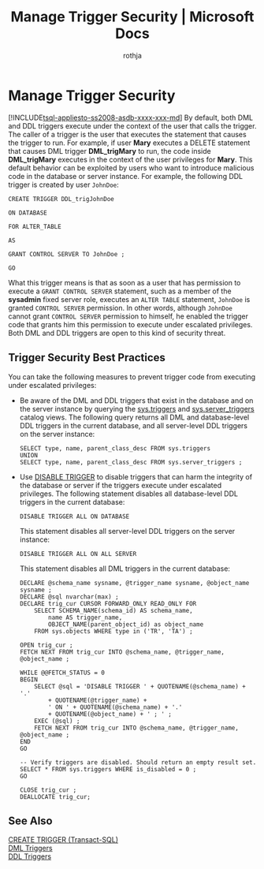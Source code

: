 ﻿---
title: "Manage Trigger Security | Microsoft Docs"
ms.custom: ""
ms.date: "03/06/2017"
ms.prod: sql
ms.prod_service: "database-engine, sql-database"
ms.component: "triggers"
ms.reviewer: ""
ms.suite: "sql"
ms.technology: 
  - "dbe-dml"
ms.tgt_pltfrm: ""
ms.topic: conceptual
helpviewer_keywords: 
  - "triggers [SQL Server], security"
ms.assetid: e94720a8-a3a2-4364-b0a3-bbe86e3ce4d5
caps.latest.revision: 19
author: "rothja"
ms.author: "jroth"
manager: craigg
monikerRange: "= azuresqldb-current || >= sql-server-2016 || = sqlallproducts-allversions"
---
# Manage Trigger Security
[!INCLUDE[tsql-appliesto-ss2008-asdb-xxxx-xxx-md](../../includes/tsql-appliesto-ss2008-asdb-xxxx-xxx-md.md)]
  By default, both DML and DDL triggers execute under the context of the user that calls the trigger. The caller of a trigger is the user that executes the statement that causes the trigger to run. For example, if user **Mary** executes a DELETE statement that causes DML trigger **DML_trigMary** to run, the code inside **DML_trigMary** executes in the context of the user privileges for **Mary**. This default behavior can be exploited by users who want to introduce malicious code in the database or server instance. For example, the following DDL trigger is created by user `JohnDoe`:  
  
 `CREATE TRIGGER DDL_trigJohnDoe`  
  
 `ON DATABASE`  
  
 `FOR ALTER_TABLE`  
  
 `AS`  
  
 `GRANT CONTROL SERVER TO JohnDoe ;`  
  
 `GO`  
  
 What this trigger means is that as soon as a user that has permission to execute a `GRANT CONTROL SERVER` statement, such as a member of the **sysadmin** fixed server role, executes an `ALTER TABLE` statement, `JohnDoe` is granted `CONTROL SERVER` permission. In other words, although `JohnDoe` cannot grant `CONTROL SERVER` permission to himself, he enabled the trigger code that grants him this permission to execute under escalated privileges. Both DML and DDL triggers are open to this kind of security threat.  
  
## Trigger Security Best Practices  
 You can take the following measures to prevent trigger code from executing under escalated privileges:  
  
-   Be aware of the DML and DDL triggers that exist in the database and on the server instance by querying the [sys.triggers](../../relational-databases/system-catalog-views/sys-triggers-transact-sql.md) and [sys.server_triggers](../../relational-databases/system-catalog-views/sys-server-triggers-transact-sql.md) catalog views. The following query returns all DML and database-level DDL triggers in the current database, and all server-level DDL triggers on the server instance:  
  
    ```  
    SELECT type, name, parent_class_desc FROM sys.triggers  
    UNION  
    SELECT type, name, parent_class_desc FROM sys.server_triggers ;  
    ```  
  
-   Use [DISABLE TRIGGER](../../t-sql/statements/disable-trigger-transact-sql.md) to disable triggers that can harm the integrity of the database or server if the triggers execute under escalated privileges. The following statement disables all database-level DDL triggers in the current database:  
  
    ```  
    DISABLE TRIGGER ALL ON DATABASE  
    ```  
  
     This statement disables all server-level DDL triggers on the server instance:  
  
    ```  
    DISABLE TRIGGER ALL ON ALL SERVER  
    ```  
  
     This statement disables all DML triggers in the current database:  
  
    ```  
    DECLARE @schema_name sysname, @trigger_name sysname, @object_name sysname ;  
    DECLARE @sql nvarchar(max) ;  
    DECLARE trig_cur CURSOR FORWARD_ONLY READ_ONLY FOR  
        SELECT SCHEMA_NAME(schema_id) AS schema_name,  
            name AS trigger_name,  
            OBJECT_NAME(parent_object_id) as object_name  
        FROM sys.objects WHERE type in ('TR', 'TA') ;  
  
    OPEN trig_cur ;  
    FETCH NEXT FROM trig_cur INTO @schema_name, @trigger_name, @object_name ;  
  
    WHILE @@FETCH_STATUS = 0  
    BEGIN  
        SELECT @sql = 'DISABLE TRIGGER ' + QUOTENAME(@schema_name) + '.'  
            + QUOTENAME(@trigger_name) +  
            ' ON ' + QUOTENAME(@schema_name) + '.'   
            + QUOTENAME(@object_name) + ' ; ' ;  
        EXEC (@sql) ;  
        FETCH NEXT FROM trig_cur INTO @schema_name, @trigger_name, @object_name ;  
    END  
    GO  
  
    -- Verify triggers are disabled. Should return an empty result set.  
    SELECT * FROM sys.triggers WHERE is_disabled = 0 ;  
    GO  
  
    CLOSE trig_cur ;  
    DEALLOCATE trig_cur;  
    ```  
  
## See Also  
 [CREATE TRIGGER &#40;Transact-SQL&#41;](../../t-sql/statements/create-trigger-transact-sql.md)   
 [DML Triggers](../../relational-databases/triggers/dml-triggers.md)   
 [DDL Triggers](../../relational-databases/triggers/ddl-triggers.md)  
  
  
